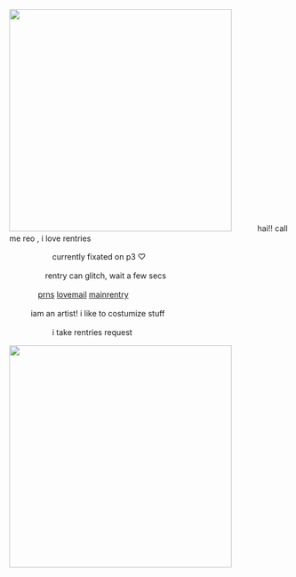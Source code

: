 <img src="https://i.imgur.com/BHy6Vjd.png&=80" width="400">
ㅤ
ㅤㅤhai!! call me reo , i love rentries

ㅤㅤㅤㅤㅤㅤcurrently fixated on p3 ♡

ㅤㅤㅤㅤㅤrentry can glitch, wait a few secs

ㅤㅤㅤㅤ[prns](https://pronouns.cc/@kureomi) [lovemail](https://rentry.co/lovemailreo) [mainrentry](https://rentry.co/cinnamonp)

ㅤㅤㅤiam an artist! i like to costumize stuff

ㅤㅤㅤㅤㅤㅤi take rentries request

<img src="https://i.imgur.com/qBiejRY.png&=80" width="400">
ㅤ
